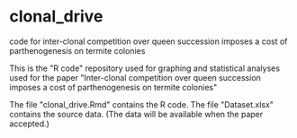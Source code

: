 # clonal_drive
code for inter-clonal competition over queen succession imposes a cost of parthenogenesis on termite colonies

This is the "R code" repository used for graphing and statistical analyses used for the paper "Inter-clonal competition over queen succession imposes a cost of parthenogenesis on termite colonies"

The file "clonal_drive.Rmd" contains the R code. The file "Dataset.xlsx" contains the source data. (The data will be available when the paper accepted.)
